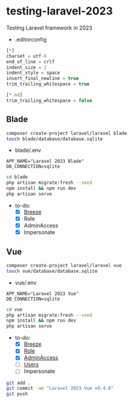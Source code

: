 # testing-laravel-2023

Testing Laravel framework in 2023

- .editorconfig

```ts
[*]
charset = utf-8
end_of_line = crlf
indent_size = 2
indent_style = space
insert_final_newline = true
trim_trailing_whitespace = true

[*.md]
trim_trailing_whitespace = false
```

## Blade

```bash
composer create-project laravel/laravel blade
touch blade/database/database.sqlite
```

- blade/.env

```edit
APP_NAME="Laravel 2023 Blade"
DB_CONNECTION=sqlite
```

```bash
cd blade
php artisan migrate:fresh --seed
npm install && npm run dev
php artisan serve
```

- to-do:
  - [x] [Breeze](blade00.md)
  - [x] Role
  - [x] AdminAccess
  - [x] Impersonate

## Vue

```bash
composer create-project laravel/laravel vue
touch vue/database/database.sqlite
```

- vue/.env

```edit
APP_NAME="Laravel 2023 Vue"
DB_CONNECTION=sqlite
```

```bash
cd vue
php artisan migrate:fresh --seed
npm install && npm run dev
php artisan serve
```

- to-do:
  - [x] [Breeze](vue00.md)
  - [x] [Role](vue01.md)
  - [x] [AdminAccess](vue02.md)
  - [ ] [Users](vue03.md)
  - [ ] Impersonate

```bash
git add .
git commit -am "Laravel 2023 Vue v0.4.0"
git push
```
